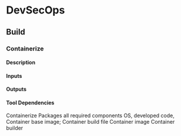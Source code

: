 # DevSecOps

## Build

### Containerize

#### Description

#### Inputs

#### Outputs

#### Tool Dependencies

Containerize Packages all required
components OS,
developed code,
Container base
image;
Container build file
Container
image
Container builder
